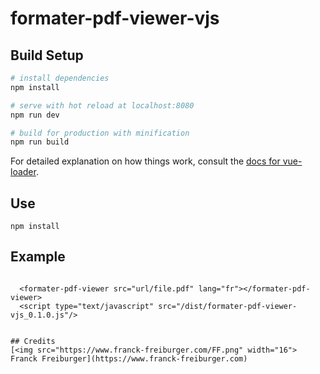 # formater-pdf-viewer-vjs


## Build Setup

``` bash
# install dependencies
npm install

# serve with hot reload at localhost:8080
npm run dev

# build for production with minification
npm run build
```

For detailed explanation on how things work, consult the [docs for vue-loader](http://vuejs.github.io/vue-loader).


## Use
```
npm install 
```

## Example 
```

  <formater-pdf-viewer src="url/file.pdf" lang="fr"></formater-pdf-viewer>
  <script type="text/javascript" src="/dist/formater-pdf-viewer-vjs_0.1.0.js"/>


## Credits
[<img src="https://www.franck-freiburger.com/FF.png" width="16"> Franck Freiburger](https://www.franck-freiburger.com)

